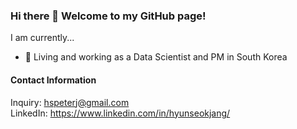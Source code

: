 ### Hi there 👋 Welcome to my GitHub page!

<!-- **jjangsta/jjangsta** is a ✨ _special_ ✨ repository because its `README.md` (this file) appears on your GitHub profile. -->

I am currently...
- 🏢 Living and working as a Data Scientist and PM in South Korea

#### Contact Information

Inquiry: hspeterj@gmail.com<br/>
LinkedIn: https://www.linkedin.com/in/hyunseokjang/
